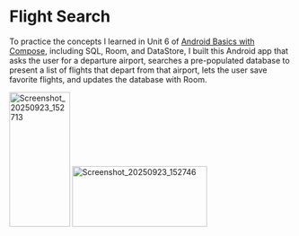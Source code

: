 # Flight Search 

To practice the concepts I learned in Unit 6 of [Android Basics with Compose](https://developer.android.com/courses/android-basics-compose/course), including SQL, Room, and DataStore, I built this Android app that asks the user for a departure airport, searches a pre-populated database to present a list of flights that depart from that airport, lets the user save favorite flights, and updates the database with Room.

<img width="108" height="240" alt="Screenshot_20250923_152713" src="https://github.com/user-attachments/assets/fa51a552-702e-4c95-adcb-d34c905628f9" />


<img width="240" height="108" alt="Screenshot_20250923_152746" src="https://github.com/user-attachments/assets/a90ba571-7572-4b23-a5cd-a859bffff1b5" />
